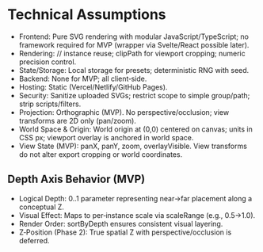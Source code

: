 # Technical Assumptions
- Frontend: Pure SVG rendering with modular JavaScript/TypeScript; no framework required for MVP (wrapper via Svelte/React possible later).
- Rendering: <defs>/<symbol>/<use> instance reuse; clipPath for viewport cropping; numeric precision control.
- State/Storage: Local storage for presets; deterministic RNG with seed.
- Backend: None for MVP; all client‑side.
- Hosting: Static (Vercel/Netlify/GitHub Pages).
- Security: Sanitize uploaded SVGs; restrict scope to simple group/path; strip scripts/filters.
 - Projection: Orthographic (MVP). No perspective/occlusion; view transforms are 2D only (pan/zoom).
 - World Space & Origin: World origin at (0,0) centered on canvas; units in CSS px; viewport overlay is anchored in world space.
 - View State (MVP): panX, panY, zoom, overlayVisible. View transforms do not alter export cropping or world coordinates.

## Depth Axis Behavior (MVP)
- Logical Depth: 0..1 parameter representing near→far placement along a conceptual Z.
- Visual Effect: Maps to per‑instance scale via scaleRange (e.g., 0.5→1.0).
- Render Order: sortByDepth ensures consistent visual layering.
- Z‑Position (Phase 2): True spatial Z with perspective/occlusion is deferred.
 
